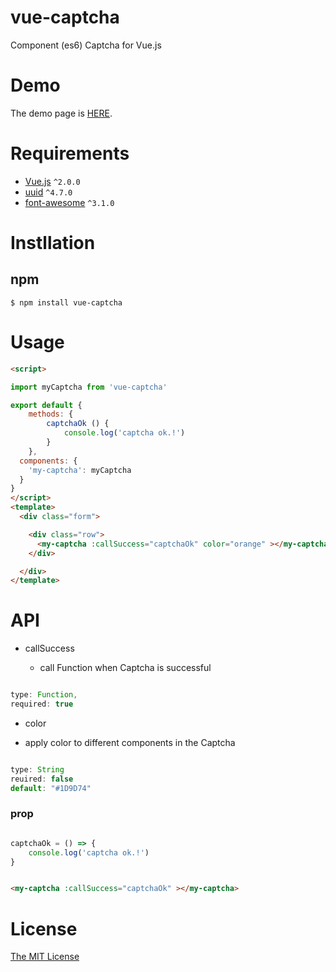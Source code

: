 # vue-captcha

Component (es6) Captcha for Vue.js

# Demo

The demo page is [HERE](http://rafaelbm91.github.io/vue-captcha/demo.html).

# Requirements

- [Vue.js](https://github.com/yyx990803/vue) `^2.0.0`
- [uuid](https://www.npmjs.com/package/uuid) `^4.7.0`
- [font-awesome](http://fontawesome.io/)     `^3.1.0`

# Instllation

## npm

```shell
$ npm install vue-captcha
```

# Usage

```html
<script>

import myCaptcha from 'vue-captcha'

export default {
	methods: {
		captchaOk () {
			console.log('captcha ok.!')
		}
	},
  components: {
    'my-captcha': myCaptcha
  }
}
</script>
<template>
  <div class="form">

    <div class="row">
      <my-captcha :callSuccess="captchaOk" color="orange" ></my-captcha>
    </div>

  </div>
</template>
```

# API

 - callSuccess 

	* call Function when Captcha is successful

```javascript

type: Function,
required: true

```

 - color

  * apply color to different components in the Captcha 

```javascript

type: String
reuired: false
default: "#1D9D74"

```

### prop

```javascript

captchaOk = () => {
	console.log('captcha ok.!')
}

```

```html

<my-captcha :callSuccess="captchaOk" ></my-captcha>

```


# License

[The MIT License](http://opensource.org/licenses/MIT)
